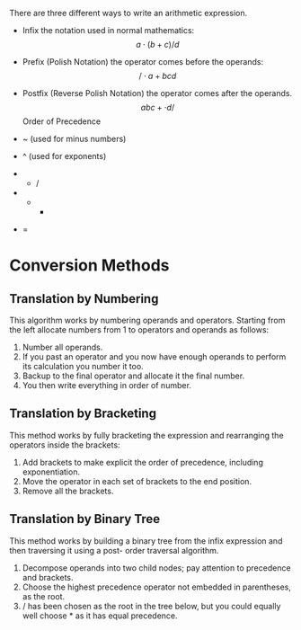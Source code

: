 There are three different ways to write an arithmetic expression.
- Infix the notation used in normal mathematics:
$$a \cdot (b+c) / d$$

- Prefix (Polish Notation) the operator comes before the operands:
$$/ \cdot a + b c d$$

- Postfix (Reverse Polish Notation) the operator comes after the operands.
$$a b c + \cdot d /$$
Order of Precedence
- ~ (used for minus numbers)
- ^ (used for exponents)
- * /
- + -
- =

# Conversion Methods
## Translation by Numbering
This algorithm works by numbering operands and operators. Starting from the left allocate numbers from 1 to operators and operands as follows:
1. Number all operands.
2. If you past an operator and you now have enough operands to perform its calculation you number it too.
3. Backup to the final operator and allocate it the final number.
4. You then write everything in order of number.

## Translation by Bracketing
This method works by fully bracketing the expression and rearranging the operators inside the
brackets:
1. Add brackets to make explicit the order of precedence, including exponentiation.
2. Move the operator in each set of brackets to the end position.
3. Remove all the brackets.

## Translation by Binary Tree
This method works by building a binary tree from the infix expression and then traversing it using a post- order traversal algorithm.
1. Decompose operands into two child nodes; pay attention to precedence and brackets.
2. Choose the highest precedence operator not embedded in parentheses, as the root.
3. / has been chosen as the root in the tree below, but you could equally well choose * as it has equal precedence.